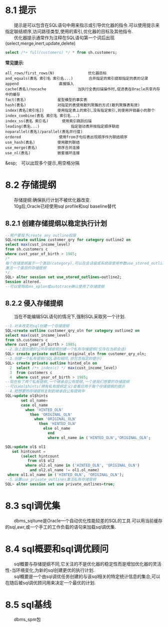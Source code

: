 # 8.1 提示
&emsp;&emsp;提示是可以包含在SQL语句中用来指示或引导优化器的指令.可以使用提示来指定联结顺序,访问路径类型,使用的索引,优化器的目标及其他指令.      
&emsp;&emsp;优化器提示通常作为注释在SQL语句第一个词后出现(select,merge,inert,update,delete)
```sql
select /*+ full(customers) */ * from sh.customers;
```
**常见提示**:
```
all_rows/first_rows(N)               优化器目标
and_equals(表名 索引名 索引名...)       合并指定的索引提取指定的表的记录
append                  直接插入
cache(表名)/nocache              当执行全表扫描操作时,促进表在Oracle共享内存中的缓存
fact(表名)              星型模型的事实表
hash(表名)              对指定的表使用散列聚簇的方式(散列聚簇表有效)
index(表名[索引名])      使用指定表上的索引,没有指定索引,则使用开销最小的那个
index_combine(表名 索引名 索引名...)  
index_ss(表名 索引名)      使用索引跳跃扫描
leading(表名...)              指定驱动表并按指定顺序联结
noparallel(表名)/parallel(表名并行度)
ordered                 使用from子句后表出现顺序作为联结顺序
use_hash(表名)          使用散列联结
use_merge(表名)         排序合并连接
use_nl(表名)            嵌套循环连接
```
&esp;&emsp;可以出现多个提示,用空格分隔
# 8.2 存储提纲
&emsp;&emsp;存储提纲:确保执行计划不被优化器改变.        
&emsp;&emsp;10g后,Oracle已经使用sql profile和sql baseline替代
## 8.2.1 创建存储提纲以稳定执行计划
```sql
--用户要授予create any outline权限
SQL>create outline customer_qry for category outline2 on
select max(cust_income_level)
from sh.customers c
where cust_year_of_birth > 1985;
/*  
每个存储提纲属于一个类目(category),可以在会话级或系统级使用参数use_stored_outlines
激活一个类目的存储提纲
*/
SQL> alter session set use_stored_outlines=outline2;
Session altered.
--可以使用dbms_xplan或autotrace确认使用了存储提纲
```
## 8.2.2 侵入存储提纲
&emsp;&emsp;当在不能编辑SQL语句的情况下,强制SQL采取另一个计划.
```sql
--1.对未改变的sql创建一个存储提纲
SQL>create outline customer_qry_oln for category outline2 on
select max(cust_income_level)
from sh.customers c
where cust_year_of_birth > 1985;
--2.由上面创建的公共存储提纲创建一个私有存储提纲(仅存在当前会话)
SQL> create private outline original_oln from customer_qry_oln;
--3.创建一个私有提纲(SQL语句相同,但包含指定的提示)
SQL> create private outline hinted_oln on
  2  select /*+ index(c) */ max(cust_income_level)
  3  from customers c
  4  where cust_year_of_birth > 1985;
--现在有了两个私有提纲,一个继承自公有提纲,一个是我们想要的存储提纲
--可以从ol$hints(拥有私有提纲定义)查看应用于每个存储提纲的提示
--4.把想要的存储提纲复制到继承自公有提纲中
SQL>update ol$hints
       set ol_name=
       case ol_name
         when 'HINTED_OLN'
           then 'ORIGINAL_OLN'
             when 'ORIGINAL_OLN'
               then 'HINTED_OLN'
                 else ol_name
                   end
                   where ol_name in ('HINTED_OLN','ORIGINAL_OLN';

SQL>update ol$ ol1
   set hintcount =
       (select hintcount
          from ol$ ol2
         where ol2.ol_name in ('HINTED_OLN', 'ORIGINAL_OLN')
           and ol2.ol_name != ol1.ol_name)
 where ol1.ol_name in ('HINTED_OLN', 'ORIGINAL_OLN');
--5.设置use_private_outlines激活私有存储提纲
SQL> alter session set use private_outlines=true;
```
# 8.3 sql调优集
&emsp;&emsp;dbms_sqltune是Oracle一个自动优化性能较差的SQL的工具.可以用当前缓存的sql,awr,或一个手工的工作负载的语句来加载sql调优集.
# 8.4 sql概要和sql调优顾问
&emsp;&emsp;sql概要与存储提纲不同,它关注的不是优化器的稳定性而是增加优化器的灵活性-当环境变化,为新的sql创建更优的执行计划.      
&emsp;&emsp;sql概要是一个由sql调优任务创建的与该sql相关的特定统计信息的集合,可以在随后被sql调优顾问用来决定一个最优的计划.
# 8.5 sql基线
&emsp;&emsp;dbms_spm包 


